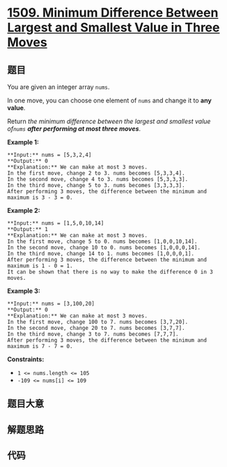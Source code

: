 # [1509. Minimum Difference Between Largest and Smallest Value in Three Moves](https://leetcode.com/problems/minimum-difference-between-largest-and-smallest-value-in-three-moves)

## 题目

You are given an integer array `nums`.

In one move, you can choose one element of `nums` and change it to **any
value**.

Return _the minimum difference between the largest and smallest value of`nums`
**after performing at most three moves**_.



**Example 1:**

    
    
    **Input:** nums = [5,3,2,4]
    **Output:** 0
    **Explanation:** We can make at most 3 moves.
    In the first move, change 2 to 3. nums becomes [5,3,3,4].
    In the second move, change 4 to 3. nums becomes [5,3,3,3].
    In the third move, change 5 to 3. nums becomes [3,3,3,3].
    After performing 3 moves, the difference between the minimum and maximum is 3 - 3 = 0.
    

**Example 2:**

    
    
    **Input:** nums = [1,5,0,10,14]
    **Output:** 1
    **Explanation:** We can make at most 3 moves.
    In the first move, change 5 to 0. nums becomes [1,0,0,10,14].
    In the second move, change 10 to 0. nums becomes [1,0,0,0,14].
    In the third move, change 14 to 1. nums becomes [1,0,0,0,1].
    After performing 3 moves, the difference between the minimum and maximum is 1 - 0 = 1.
    It can be shown that there is no way to make the difference 0 in 3 moves.

**Example 3:**

    
    
    **Input:** nums = [3,100,20]
    **Output:** 0
    **Explanation:** We can make at most 3 moves.
    In the first move, change 100 to 7. nums becomes [3,7,20].
    In the second move, change 20 to 7. nums becomes [3,7,7].
    In the third move, change 3 to 7. nums becomes [7,7,7].
    After performing 3 moves, the difference between the minimum and maximum is 7 - 7 = 0.
    



**Constraints:**

  * `1 <= nums.length <= 105`
  * `-109 <= nums[i] <= 109`


## 题目大意

## 解题思路

## 代码

```javascript

```
